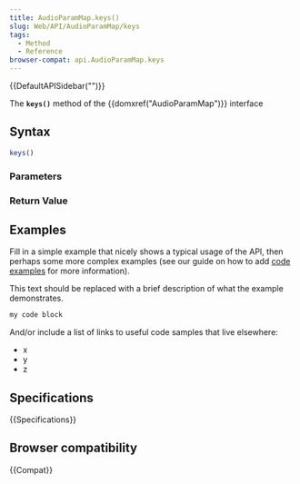 ```yaml
---
title: AudioParamMap.keys()
slug: Web/API/AudioParamMap/keys
tags:
  - Method
  - Reference
browser-compat: api.AudioParamMap.keys
---
```

{{DefaultAPISidebar("")}}

The **`keys()`** method of the {{domxref("AudioParamMap")}} interface 

## Syntax

```js
keys()
```

### Parameters



### Return Value



## Examples

Fill in a simple example that nicely shows a typical usage of the API, then perhaps some more complex examples (see our guide on how to add [code examples](/en-US/docs/MDN/Contribute/Structures/Code_examples) for more information).

This text should be replaced with a brief description of what the example demonstrates.

```js
my code block
```

And/or include a list of links to useful code samples that live elsewhere:

*   x
*   y
*   z

## Specifications

{{Specifications}}

## Browser compatibility

{{Compat}}

